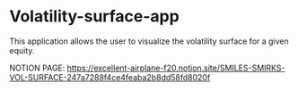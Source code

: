 # Volatility-surface-app
This application allows the user to visualize the volatility surface for a given equity.  

NOTION PAGE: https://excellent-airplane-f20.notion.site/SMILES-SMIRKS-VOL-SURFACE-247a7288f4ce4feaba2b8dd58fd8020f
